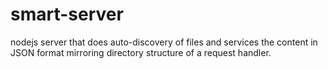 smart-server
============

nodejs server that does auto-discovery of files and services the content in JSON format mirroring directory structure of a request handler.
